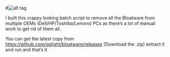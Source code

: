 #![alt tag](https://img.shields.io/badge/bloatware-removed-brightgreen.svg?style=flat-square)

I built this crappy looking batch script to remove all the Bloatware from multiple OEMs (Dell/HP/Toshiba/Lenovo) PCs as there’s a lot of manual work to get rid of them all.

You can get the latest copy from https://github.com/gslight/bloatware/releases (Download the .zip) extract it and run and that’s it
